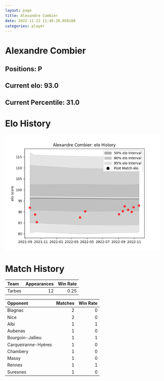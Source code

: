 ```yaml
---  
layout: page  
title: Alexandre Combier  
date: 2022-11-22 11:46:28.050108  
categories: player  
---
```

# Alexandre Combier

## Positions: P

## Current elo: 93.0

## Current Percentile: 31.0

# Elo History


![elo history](history_AlexandreCombier.png)
# Match History


| Team   |   Appearances |   Win Rate |
|:-------|--------------:|-----------:|
| Tarbes |            12 |       0.25 |

| Opponent            |   Matches |   Win Rate |
|:--------------------|----------:|-----------:|
| Blagnac             |         2 |          0 |
| Nice                |         2 |          0 |
| Albi                |         1 |          1 |
| Aubenas             |         1 |          0 |
| Bourgoin-Jallieu    |         1 |          1 |
| Carqueiranne-Hyères |         1 |          0 |
| Chambery            |         1 |          0 |
| Massy               |         1 |          0 |
| Rennes              |         1 |          1 |
| Suresnes            |         1 |          0 |